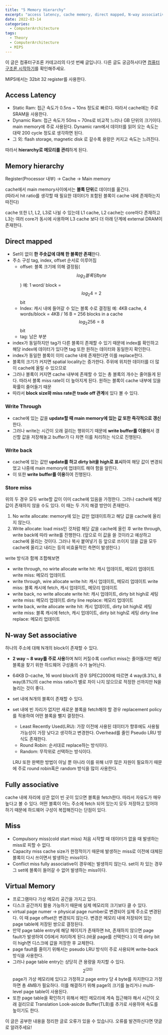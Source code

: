 ```yaml
---
title: "5 Memory Hierarchy"
excerpt: "access latency, cache memory, direct mapped, N-way associative, write-back, write-through, virtual memory"
date: 2022-03-14
categories:
  - ComputerArchitecture
tags:
  - Theory
  - ComputerArchitecture
  - MIPS
---
```


이 글은 컴퓨터구조론 카테고리의 다섯 번째 글입니다. 다른 글도 궁금하시다면 [컴퓨터 구조론 시작하기](https://dongwon18.github.io/computerarchitecture/Computer_Architecture_Start/)를 확인해주세요.

MIPS에서는 32bit 32 register를 사용한다.

## Access Latency

- Static Ram: 접근 속도가 0.5ns ~ 10ns 정도로 빠르다. 따라서 cache에는 주로 SRAM을 사용한다.
- Dynamic Ram: 접근 속도가 50ns ~ 70ns로 비교적 느리나 GB 단위의 크기이다. main memory에 주로 사용된다. Dynamic ram에서 데이터를 읽어 오는 속도는 대략 200 cycle 정도로 생각하면 된다.
- 그 외: flash storage, magnetic disk 로 갈수록 용량은 커지고 속도는 느려진다.

따라서 **hierarchy로 메모리를 관리**하게 된다.

## Memory hierarchy

Register(Processor 내부) → Cache → Main memory

cache에서 main memory사이에서는 **블록 단위**로 데이터를 옮긴다.  
(따라서 hit ratio를 생각할 때 필요한 데이터가 포함된 블록이 cache 내에 존재하는지 따진다)

cache 또한 L1, L2, L3로 나뉠 수 있는데 L1 cache, L2 cache는 core마다 존재하고 L3는 여러 core가 동시에 사용하며 L3 cache 보다 더 아래 단계에 external DRAM이 존재한다.

## Direct mapped

- Set이 없이 **한 주솟값에 대해 한 블록만 존재**한다.
- 주소 구성
tag, index, offset 순서로 이루어짐
    - offset: 블록 크기에 의해 결정됨($$log_2 블록당 byte$$) 
    예: 1 word/ block = $$log_2 4 = 2$$bit
    - Index: 캐시 내에 들어갈 수 있는 블록 수로 결정됨
    예: 4KB cache, 4 words/block = 4KB / 16 B = 256 blocks in a cache
    $$log_2 256=8$$bit
    - tag:  남은 부분
- index가 동일하지만 tag가 다른 블록이 존재할 수 있기 때문에 index를 확인하고 해당 index에 데이터가 있다면 tag 또한 원하는 데이터와 동일한지 확인한다.
- index가 동일한 블록이 이미 cache 내에 존재한다면 이를 replace한다.
- 블록의 크기가 커지면 spatial locality는 증가한다.
주위에 위치한 데이터를 더 많이 cache에 올릴 수 있으므로
- 그러나 블록이 커지면 cache 내부에 존재할 수 있는 총 블록의 개수는 줄어들게 된다. 따라서 블록 miss rate이 더 높아지게 된다.
원하는 블록이 cache 내부에 있을 확률이 줄어들기 때문
- 따라서 **block size와 miss rate은 trade off 관계**에 있다 볼 수 있다.

### Write Through

- cache에 있는 값을 **update할 때 main memory에 있는 값 또한 즉각적으로 갱신**한다.
- 그러나 write는 시간이 오래 걸리는 행위이기 때문에 **write buffer를 이용**해서 갱신할 값을 저장해놓고 buffer가 다 차면 이를 처리하는 식으로 진행된다.

### Write back

- cache에 있는 값만 **update를 하고 dirty bit을 high로 표시**하여 해당 값이 변경되었고 나중에 main memory에 업데이트 해야 함을 알린다.
- 이 또한 **write buffer를 이용**하여 진행된다.

### Store miss

위의 두 경우 모두 write할 값이 이미 cache에 있음을 가정한다. 그러나 cache에 해당 값이 존재하지 않을 수도 있다. 이 때는 두 가지 해결 방안이 존재한다.

1. No write allocate: memory에 있는 값만 업데이트하고 해당 값을 cache에 올리지 않는다.
2. Write allocate: load miss인 것처럼 해당 값을 cache에 올린 후 write through, write back에 따라 write를 진행한다. (앞으로 이 값을 쓸 것이라고 예상하고 cache에 올리는 것이다. 그러나 복사 붙여넣기 등 앞으로 쓰이지 않을 값을 모두 cache에 올리고 내리는 등의 비효율적인 측면이 발생한다.)

write 방식과 함께 조합해보면

- write through, no wirte allocate
write hit: 캐시 업데이트, 메모리 업데이트
write miss: 메모리 업데이트
- write through, wire allocate
write hit: 캐시 업데이트, 메모리 업데이트
write miss: 블록 캐시에 fetch, 캐시 업데이트, 메모리 업데이트
- write back, no write allocate
write hit: 캐시 업데이트, dirty bit high로 세팅
write miss: 메모리 업데이트
dirty line replace: 메모리 업데이트
- write back, write allocate
write hit: 캐시 업데이트, dirty bit high로 세팅
write miss: 블록 캐시에 fetch, 캐시 업데이트, dirty bit high로 세팅
dirty line replace: 메모리 업데이트

## N-way Set associative

하나의 주소에 대해 N개의 block이 존재할 수 있다.

- **2 way ~ 8 way를 주로 사용**하며 N이 커질수록 conflict miss는 줄어들지만 해당 블록을 찾기 위한 하드웨어 구성품의 수가 늘어난다.
- 64KB D-cache, 16 word block의 경우 SPEC2000에 따르면 4 way(8.3%), 8 way(8.1%)의 cache miss ratio가 별로 차이 나지 않으므로 적정한 선까지만 N을 늘리는 것이 좋다.
- set 내에 N개의 블록이 존재할 수 있다.
- set 내에 빈 자리가 없지만 새로운 블록을 fetch해야 할 경우 replacement policy를 적용하여 어떤 블록을 뺄지 결정한다.
    - Least Recently Used(LRU): 가장 이전에 사용된 데이터가 향후에도 사용될 가능성이 가장 낮다고 생각하고 변경한다. Overhead를 줄인 Pseudo LRU 방식도 존재한다.
    - Round Robin: 순서대로 replace하는 방식이다.
    - Random: 무작위로 선택하는 방식이다.
    
    LRU 또한 완벽한 방법이 아닐 뿐 아니라 이를 위해 너무 많은 자원이 필요하기 때문에 주로 round robin혹은 random 방식을 많이 사용한다.
    

## Fully associative

cache 내에 자리에 상관 없이 빈 곳이 있으면 블록을 fetch한다. 따라서 자유도가 매우 높다고 볼 수 있다. 어떤 블록이 어느 주소에 fetch 되어 있는지 모두 저장하고 있어야 하기 때문에 하드웨어 구성이 복잡해진다는 단점이 있다.

## Miss

- Compulsory miss(cold start miss)
처음 시작할 때 데이터가 없을 때 발생하는 miss로 피할 수 없다.
- Capacity miss
cache size가 한정적이기 때문에 발생하는 miss로 이전에 대체된 블록이 다시 쓰이면서 발생하는 miss이다.
- Conflict miss
fully associative이 경우에는 발생하지 않는다.
set이 차 있는 경우 그 set에 블록이 들어갈 수 없어 발생하는 miss이다.

## Virtual Memory

- 프로그램마다 가상 메모리 공간을 가지고 있다.
- 디스크 공간까지 활용 가능하기 때문에 실제 메모리의 크기보다 클 수 있다.
- virtual page numer → physical page number로 변경되어 실제 주소로 변경된다. 이 때 page offset은 변경되지 않는다. 변경은 메모리 내에 저장되어 있는 page table에 저장된 쌍으로 결정된다.
- 만약 page table entry에 해당 페이지가 존재하면 hit, 존재하지 않으면 page fault가 발생하여 OS에서 처리하게 된다.(바꿀 page를 선택한다.) 이 때 dirty bit이 high면 디스크에 값을 저장한 후 교체한다.
- page fault를 줄이기 위해서는 pseudo LRU 방식이 주로 사용되며 write-back 방식을 사용한다.
- 그러나 page table entry는 상당히 큰 용량을 차지할 수 있다.  
$$ 2^(20)$$ page가 가상 메모리에 있다고 가정하고 page entry 당 4 byte를 차지한다고 가정하면 총 4MB가 필요하다. 
이를 해결하기 위해 page의 크기를 늘리거나 multi-level page table이 사용된다.
- 또한 page table을 확인하기 위해서 메인 메모리에 계속 접근해야 해서 시간이 오래 걸리므로 Translation Look-asicde Buffer(TLB)를 추가로 사용하여 속도를 높이기도 한다.

이 글은 공부한 내용을 정리한 글로 오류가 있을 수 있습니다. 오류를 발견하신다면 댓글로 알려주세요!
